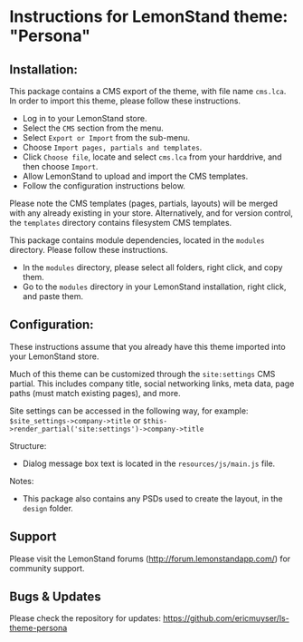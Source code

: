 Instructions for LemonStand theme: "Persona"
===================================================================================================


Installation:
---------------------------------------------------------------------------------------------------

This package contains a CMS export of the theme, with file name `cms.lca`. In order to import this 
theme, please follow these instructions.  
- Log in to your LemonStand store.  
- Select the `CMS` section from the menu.  
- Select `Export or Import` from the sub-menu.  
- Choose `Import pages, partials and templates`.  
- Click `Choose file`, locate and select `cms.lca` from your harddrive, and then choose `Import`.  
- Allow LemonStand to upload and import the CMS templates.  
- Follow the configuration instructions below.  

Please note the CMS templates (pages, partials, layouts) will be merged with any already existing 
in your store. Alternatively, and for version control, the `templates` directory contains filesystem CMS templates.

This package contains module dependencies, located in the `modules` directory. Please follow these instructions.  
- In the `modules` directory, please select all folders, right click, and copy them.  
- Go to the `modules` directory in your LemonStand installation, right click, and paste them.  


Configuration:
---------------------------------------------------------------------------------------------------

These instructions assume that you already have this theme imported into your LemonStand store.

Much of this theme can be customized through the `site:settings` CMS partial. This includes company 
title, social networking links, meta data, page paths (must match 
existing pages), and more.

Site settings can be accessed in the following way, for example: `$site_settings->company->title` or 
`$this->render_partial('site:settings')->company->title`


Structure:
- Dialog message box text is located in the `resources/js/main.js` file.


Notes:
- This package also contains any PSDs used to create the layout, in the `design` folder.


Support
---------------------------------------------------------------------------------------------------

Please visit the LemonStand forums (http://forum.lemonstandapp.com/) for community support.

Bugs & Updates
---------------------------------------------------------------------------------------------------

Please check the repository for updates: https://github.com/ericmuyser/ls-theme-persona
